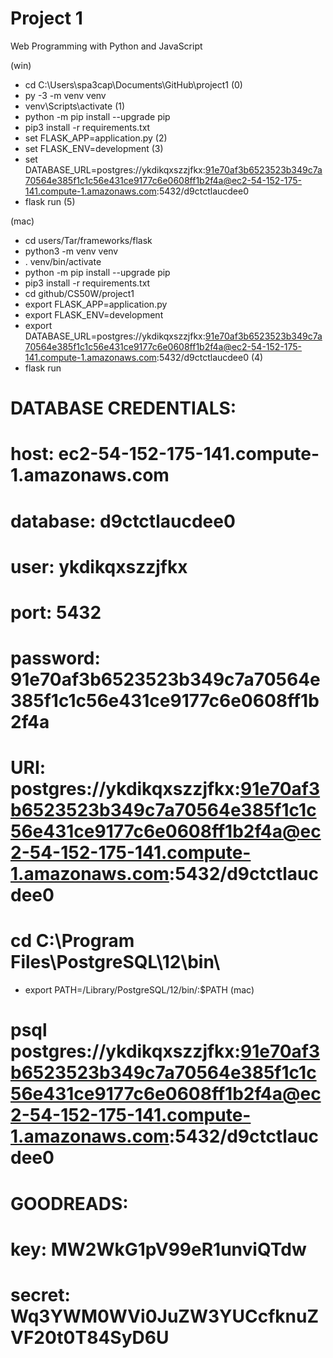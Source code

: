 # Project 1

Web Programming with Python and JavaScript

(win)
- cd C:\Users\spa3cap\Documents\GitHub\project1 (0)
- py -3 -m venv venv
- venv\Scripts\activate (1)
- python -m pip install --upgrade pip
- pip3 install -r requirements.txt
- set FLASK_APP=application.py (2)
- set FLASK_ENV=development (3)
- set DATABASE_URL=postgres://ykdikqxszzjfkx:91e70af3b6523523b349c7a70564e385f1c1c56e431ce9177c6e0608ff1b2f4a@ec2-54-152-175-141.compute-1.amazonaws.com:5432/d9ctctlaucdee0
- flask run (5)

(mac)
- cd users/Tar/frameworks/flask
- python3 -m venv venv
- . venv/bin/activate
- python -m pip install --upgrade pip
- pip3 install -r requirements.txt
- cd github/CS50W/project1
- export FLASK_APP=application.py
- export FLASK_ENV=development
- export DATABASE_URL=postgres://ykdikqxszzjfkx:91e70af3b6523523b349c7a70564e385f1c1c56e431ce9177c6e0608ff1b2f4a@ec2-54-152-175-141.compute-1.amazonaws.com:5432/d9ctctlaucdee0 (4)
- flask run


# DATABASE CREDENTIALS:
# host: ec2-54-152-175-141.compute-1.amazonaws.com
# database: d9ctctlaucdee0
# user: ykdikqxszzjfkx
# port: 5432
# password: 91e70af3b6523523b349c7a70564e385f1c1c56e431ce9177c6e0608ff1b2f4a
# URI: postgres://ykdikqxszzjfkx:91e70af3b6523523b349c7a70564e385f1c1c56e431ce9177c6e0608ff1b2f4a@ec2-54-152-175-141.compute-1.amazonaws.com:5432/d9ctctlaucdee0

# cd C:\Program Files\PostgreSQL\12\bin\
- export PATH=/Library/PostgreSQL/12/bin/:$PATH (mac)
# psql postgres://ykdikqxszzjfkx:91e70af3b6523523b349c7a70564e385f1c1c56e431ce9177c6e0608ff1b2f4a@ec2-54-152-175-141.compute-1.amazonaws.com:5432/d9ctctlaucdee0

# GOODREADS:
# key: MW2WkG1pV99eR1unviQTdw
# secret: Wq3YWM0WVi0JuZW3YUCcfknuZVF20t0T84SyD6U
